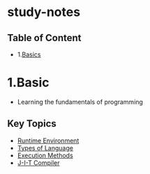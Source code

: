 # study-notes

## Table of Content

-   1.[Basics](#1basic)

# 1.Basic

-   Learning the fundamentals of programming

## Key Topics

-   [Runtime Environment](https://github.com/mikiadarsh25/study-notes/blob/main/Basics/runtime_Environment.md)
-   [Types of Language](https://github.com/mikiadarsh25/study-notes/blob/main/Basics/languageType.md)
-   [Execution Methods](https://github.com/mikiadarsh25/study-notes/blob/main/Basics/executionMethods.md)
-   [J-I-T Compiler](https://github.com/mikiadarsh25/study-notes/blob/main/Basics/jitCompiler.md)
